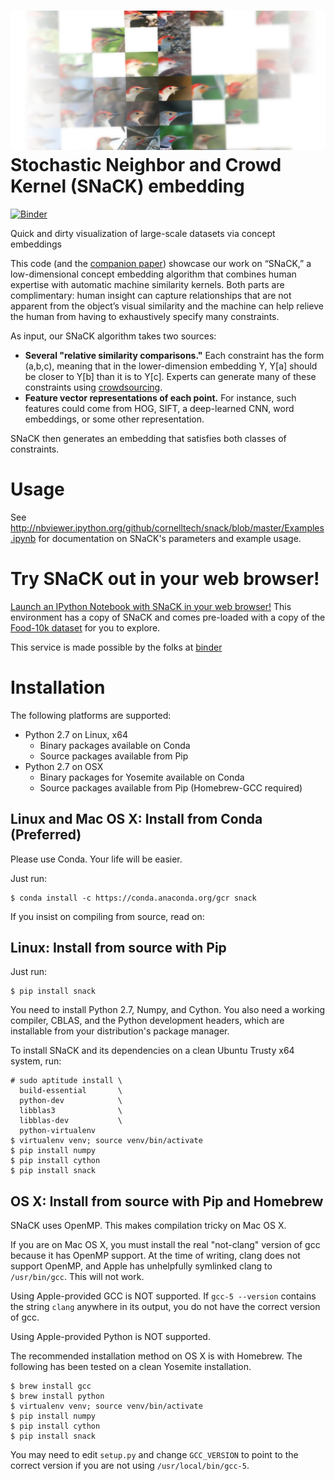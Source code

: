 ![demo](snack-logo.jpg)
Stochastic Neighbor and Crowd Kernel (SNaCK) embedding
======================================================
[![Binder](http://mybinder.org/badge.svg)](http://mybinder.org/repo/cornelltech/snack-zeroinstall)

Quick and dirty visualization of large-scale datasets via concept embeddings

This code (and the [companion paper](http://vision.cornell.edu/se3/projects/concept-embeddings/)) showcase our work on “SNaCK,” a low-dimensional concept embedding algorithm that combines human expertise with automatic machine similarity kernels. Both parts are complimentary: human insight can capture relationships that are not apparent from the object’s visual similarity and the machine can help relieve the human from having to exhaustively specify many constraints.

As input, our SNaCK algorithm takes two sources:

- **Several "relative similarity comparisons."** Each constraint has
the form (a,b,c), meaning that in the lower-dimension embedding Y,
Y[a] should be closer to Y[b] than it is to Y[c]. Experts can generate
many of these constraints using
[crowdsourcing](http://vision.cornell.edu/se3/projects/cost-effective-hits/).
- **Feature vector representations of each point.** For instance, such features could come from HOG, SIFT, a deep-learned CNN, word embeddings, or some other representation.

SNaCK then generates an embedding that satisfies both classes of constraints.

Usage
=====
See
http://nbviewer.ipython.org/github/cornelltech/snack/blob/master/Examples.ipynb
for documentation on SNaCK's parameters and example usage.

Try SNaCK out in your web browser!
==================================
[Launch an IPython Notebook with SNaCK in your web browser!](http://mybinder.org/repo/cornelltech/snack-zeroinstall) This environment has a copy of SNaCK and comes pre-loaded with a copy of the [Food-10k dataset](http://vision.cornell.edu/se3/projects/concept-embeddings/) for you to explore.

This service is made possible by the folks at [binder](http://mybinder.org/)

Installation
============
The following platforms are supported:
- Python 2.7 on Linux, x64
   - Binary packages available on Conda
   - Source packages available from Pip
- Python 2.7 on OSX
   - Binary packages for Yosemite available on Conda
   - Source packages available from Pip (Homebrew-GCC required)

Linux and Mac OS X: Install from Conda (Preferred)
--------------------------------------------------
Please use Conda. Your life will be easier.

Just run:

    $ conda install -c https://conda.anaconda.org/gcr snack

If you insist on compiling from source, read on:

Linux: Install from source with Pip
-----------------------------------
Just run:

    $ pip install snack

You need to install Python 2.7, Numpy, and Cython. You also need a
working compiler, CBLAS, and the Python development headers, which are
installable from your distribution's package manager.

To install SNaCK and its dependencies on a clean Ubuntu Trusty x64
system, run:

    # sudo aptitude install \
      build-essential       \
      python-dev            \
      libblas3              \
      libblas-dev           \
      python-virtualenv
    $ virtualenv venv; source venv/bin/activate
    $ pip install numpy
    $ pip install cython
    $ pip install snack

OS X: Install from source with Pip and Homebrew
-----------------------------------------------
SNaCK uses OpenMP. This makes compilation tricky on Mac OS X.

If you are on Mac OS X, you must install the real "not-clang" version
of gcc because it has OpenMP support. At the time of writing, clang
does not support OpenMP, and Apple has unhelpfully symlinked clang to
`/usr/bin/gcc`. This will not work.

Using Apple-provided GCC is NOT supported. If `gcc-5 --version`
contains the string `clang` anywhere in its output, you do not have
the correct version of gcc.

Using Apple-provided Python is NOT supported.

The recommended installation method on OS X is with Homebrew. The
following has been tested on a clean Yosemite installation.

    $ brew install gcc
    $ brew install python
    $ virtualenv venv; source venv/bin/activate
    $ pip install numpy
    $ pip install cython
    $ pip install snack

You may need to edit `setup.py` and change `GCC_VERSION` to point to
the correct version if you are not using `/usr/local/bin/gcc-5`.
